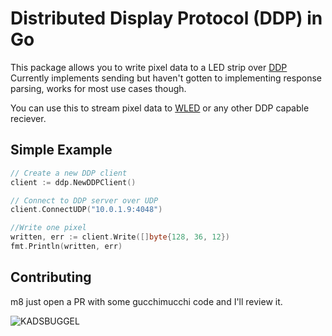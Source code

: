 # Distributed Display Protocol (DDP) in Go

This package allows you to write pixel data to a LED strip over [DDP](http://www.3waylabs.com/ddp/)
Currently implements sending but haven't gotten to implementing response parsing, works for most use cases though.

You can use this to stream pixel data to [WLED](https://github.com/Aircoookie/WLED) or any other DDP capable reciever.

## Simple Example

```go
// Create a new DDP client
client := ddp.NewDDPClient()

// Connect to DDP server over UDP
client.ConnectUDP("10.0.1.9:4048")

//Write one pixel
written, err := client.Write([]byte{128, 36, 12})
fmt.Println(written, err)
```

## Contributing

m8 just open a PR with some gucchimucchi code and I'll review it.

![KADSBUGGEL](https://raw.githubusercontent.com/coral/fluidsynth2/master/kadsbuggel.png)

